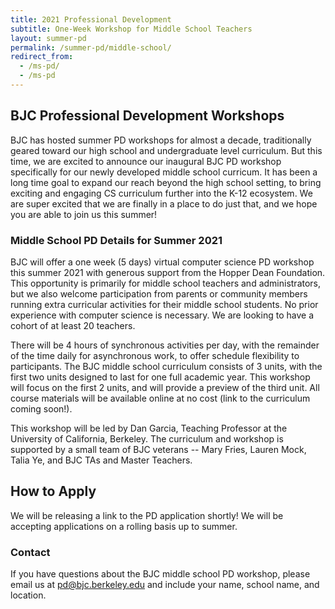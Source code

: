 ```yaml
---
title: 2021 Professional Development
subtitle: One-Week Workshop for Middle School Teachers
layout: summer-pd
permalink: /summer-pd/middle-school/
redirect_from:
  - /ms-pd/
  - /ms-pd
---
```


<!-- TODO: The last redirect URLs are temporary. -->

## BJC Professional Development Workshops

[pd-interest-form-link]: https://bjc.link/BJCinterest2020
[pathfinders-email]: mailto:Pathfinders@infosysfoundationusaevents.org
<!--[pd-app-link]: https://bjc.link/PD2019App. -->
<!-- ## [For Reference Only: 2019 Informational Flyer]({{ site.baseurl }}/documents/bjc-pd-2019-flyer.pdf) -->

BJC has hosted summer PD workshops for almost a decade, traditionally geared toward our high school and undergraduate level curriculum. But this time, we are excited to announce our inaugural BJC PD workshop specifically for our newly developed middle school curricum. It has been a long time goal to expand our reach beyond the high school setting, to bring exciting and engaging CS curriculum further into the K-12 ecosystem. We are super excited that we are finally in a place to do just that, and we hope you are able to join us this summer!

### Middle School PD Details for Summer 2021

BJC will offer a one week (5 days) virtual computer science PD workshop this summer 2021 with generous support from the Hopper Dean Foundation. This opportunity is primarily for middle school teachers and administrators, but we also welcome participation from parents or community members running extra curricular activities for their middle school students. No prior experience with computer science is necessary. We are looking to have a cohort of at least 20 teachers.

There will be 4 hours of synchronous activities per day, with the remainder of the time daily for asynchronous work, to offer schedule flexibility to participants. The BJC middle school curriculum consists of 3 units, with the first two units designed to last for one full academic year. This workshop will focus on the first 2 units, and will provide a preview of the third unit. All course materials will be available online at no cost (link to the curriculum coming soon!).

This workshop will be led by Dan Garcia, Teaching Professor at the University of California, Berkeley. The curriculum and workshop is supported by a small team of BJC veterans -- Mary Fries, Lauren Mock, Talia Ye, and BJC TAs and Master Teachers.

## How to Apply

We will be releasing a link to the PD application shortly! We will be accepting applications on a rolling basis up to summer.

### Contact

If you have questions about the BJC middle school PD workshop, please email us at [pd@bjc.berkeley.edu](mailto:pd@bjc.berkeley.edu) and include your name, school name, and location.
